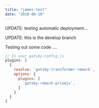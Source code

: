```yaml
---
title: "james-test"
date: "2018-08-10"
---
```

UPDATE: testing automatic deployment...

UPDATE: this is the develop branch


Testing out some code ....

```javascript
// In your gatsby-config.js
plugins: [
  {
    resolve: `gatsby-transformer-remark`,
    options: {
      plugins: [
        `gatsby-remark-prismjs`,
      ]
    }
  }
]
```